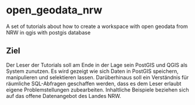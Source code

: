 # open_geodata_nrw
A set of tutorials about how to create a workspace with open geodata from NRW in qgis with postgis database

## Ziel
Der Leser der Tutorials soll am Ende in der Lage sein PostGIS und QGIS als System zunutzen. Es wird gezeigt wie sich Daten in PostGIS speichern, manipulieren und selektieren lassen. Darüberhinaus soll ein Verständnis für räumliche SQL-Abfragen geschaffen werden, dass es dem Leser erlaubt eigene Problemstellungen zubearbeiten. Inhaltliche Beispiele beziehen sich auf das offene Datenangebot des Landes NRW.   
